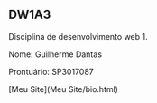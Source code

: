## DW1A3

Disciplina de desenvolvimento web 1.

Nome: Guilherme Dantas 

Prontuário: SP3017087

[Meu Site](Meu Site/bio.html)
